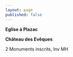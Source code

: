 ```yaml
---
layout: page
published: false
---
```


**Eglise à Plazac**

**Château des Evêques**

2 Monuments inscrits, Inv MH
